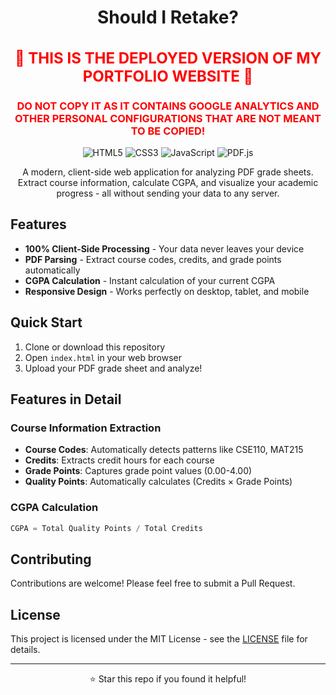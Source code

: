 <div align="center">

# Should I Retake?
<div align="center">
<h2 style="color: red; font-size: 24px;">
🚨 THIS IS THE DEPLOYED VERSION OF MY PORTFOLIO WEBSITE 🚨
</h2>
<h3 style="color: red;">
DO NOT COPY IT AS IT CONTAINS GOOGLE ANALYTICS AND OTHER PERSONAL CONFIGURATIONS THAT ARE NOT MEANT TO BE COPIED!
</h3>
</div>

![HTML5](https://img.shields.io/badge/HTML5-E34F26?style=flat-square&logo=html5&logoColor=white)
![CSS3](https://img.shields.io/badge/CSS3-1572B6?style=flat-square&logo=css3&logoColor=white)
![JavaScript](https://img.shields.io/badge/JavaScript-F7DF1E?style=flat-square&logo=javascript&logoColor=black)
![PDF.js](https://img.shields.io/badge/PDF.js-00539F?style=flat-square&logo=pdf&logoColor=white)

A modern, client-side web application for analyzing PDF grade sheets. Extract course information, calculate CGPA, and visualize your academic progress - all without sending your data to any server.

</div>

## Features

- **100% Client-Side Processing** - Your data never leaves your device
- **PDF Parsing** - Extract course codes, credits, and grade points automatically
- **CGPA Calculation** - Instant calculation of your current CGPA
- **Responsive Design** - Works perfectly on desktop, tablet, and mobile

## Quick Start

1. Clone or download this repository
2. Open `index.html` in your web browser
3. Upload your PDF grade sheet and analyze!


## Features in Detail

### Course Information Extraction
- **Course Codes**: Automatically detects patterns like CSE110, MAT215
- **Credits**: Extracts credit hours for each course
- **Grade Points**: Captures grade point values (0.00-4.00)
- **Quality Points**: Automatically calculates (Credits × Grade Points)

### CGPA Calculation
```javascript
CGPA = Total Quality Points / Total Credits
```


## Contributing

Contributions are welcome! Please feel free to submit a Pull Request.

## License

This project is licensed under the MIT License - see the [LICENSE](LICENSE) file for details.

---

<div align="center">
  <p>⭐ Star this repo if you found it helpful!</p>
</div>
